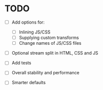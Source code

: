 # TODO

- [ ] Add options for:
  + [ ] Inlining JS/CSS
  + [ ] Supplying custom transforms
  + [ ] Change names of JS/CSS files

- [ ] Optional stream split in HTML, CSS and JS

- [ ] Add tests

- [ ] Overall stability and performance

- [ ] Smarter defaults
